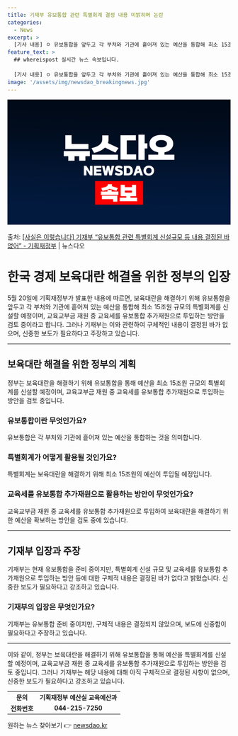 ```yaml
---
title: 기재부 유보통합 관련 특별회계 결정 내용 미밝히며 논란
categories:
  - News
excerpt: >
  [기사 내용] ㅇ 유보통합을 앞두고 각 부처와 기관에 흩어져 있는 예산을 통합해 최소 15조원 규모의 특별회…
feature_text: >
  ## whereispost 실시간 뉴스 속보입니다.

  [기사 내용] ㅇ 유보통합을 앞두고 각 부처와 기관에 흩어져 있는 예산을 통합해 최소 15조원 규모의 특별회…
image: '/assets/img/newsdao_breakingnews.jpg'
---
```


![뉴스다오 속보](/assets/img/newsdao_breakingnews.jpg)

<p>출처: <a href="https://newsdao.kr/3866" rel="dofollow">[사실은 이렇습니다] 기재부 “유보통합 관련 특별회계 신설규모 등 내용 결정된 바 없어” - 기획재정부</a> | 뉴스다오</p>

<h1>한국 경제 보육대란 해결을 위한 정부의 입장</h1>

<p data-ke-size="size16">5월 20일에 기획재정부가 발표한 내용에 따르면, 보육대란을 해결하기 위해 유보통합을 앞두고 각 부처와 기관에 흩어져 있는 예산을 통합해 최소 15조원 규모의 특별회계를 신설할 예정이며, 교육교부금 재원 중 교육세를 유보통합 추가재원으로 투입하는 방안을 검토 중이라고 합니다. 그러나 기재부는 이와 관련하여 구체적인 내용이 결정된 바가 없으며, 신중한 보도가 필요하다고 주장하고 있습니다.</p>

<hr>

<h2 data-ke-size="size26">보육대란 해결을 위한 정부의 계획</h2>
<p data-ke-size="size16">정부는 보육대란을 해결하기 위해 유보통합을 통해 예산을 최소 15조원 규모의 특별회계를 신설할 예정이며, 교육교부금 재원 중 교육세를 유보통합 추가재원으로 투입하는 방안을 검토 중입니다.</p>

<h3>유보통합이란 무엇인가요?</h3>
<p data-ke-size="size16">유보통합은 각 부처와 기관에 흩어져 있는 예산을 통합하는 것을 의미합니다.</p>

<h3>특별회계가 어떻게 활용될 것인가요?</h3>
<p data-ke-size="size16">특별회계는 보육대란을 해결하기 위해 최소 15조원의 예산이 투입될 예정입니다.</p>

<h3>교육세를 유보통합 추가재원으로 활용하는 방안이 무엇인가요?</h3>
<p data-ke-size="size16">교육교부금 재원 중 교육세를 유보통합 추가재원으로 투입하여 보육대란을 해결하기 위한 예산을 확보하는 방안을 검토 중에 있습니다.</p>

<hr>

<h2 data-ke-size="size26">기재부 입장과 주장</h2>
<p data-ke-size="size16">기재부는 현재 유보통합을 준비 중이지만, 특별회계 신설 규모 및 교육세를 유보통합 추가재원으로 투입하는 방안 등에 대한 구체적 내용은 결정된 바가 없다고 밝혔습니다. 신중한 보도가 필요하다고 강조하고 있습니다.</p>

<h3>기재부의 입장은 무엇인가요?</h3>
<p data-ke-size="size16">기재부는 유보통합 준비 중이지만, 구체적 내용은 결정되지 않았으며, 보도에 신중함이 필요하다고 주장하고 있습니다.</p>

<hr>

<p data-ke-size="size16">이와 같이, 정부는 보육대란을 해결하기 위해 유보통합을 통해 예산을 특별회계를 신설할 예정이며, 교육교부금 재원 중 교육세를 유보통합 추가재원으로 투입하는 방안을 검토 중입니다. 그러나 기재부는 해당 내용에 대해 아직 구체적으로 결정된 사항이 없으며, 신중한 보도가 필요하다고 강조하고 있습니다.</p>

<table>
<tbody>
<tr>
<td style="text-align: center; height: 17px;"><b>문의</b></td>
<td style="text-align: center; height: 17px;"><b>기획재정부 예산실 교육예산과</b></td>
</tr>
<tr>
<td style="text-align: center; height: 17px;"><b>전화번호</b></td>
<td style="text-align: center; height: 17px;"><b>044-215-7250</b></td>
</tr>
</tbody>
</table> 

원하는 뉴스 찾아보기 👉 <a href="https://newsdao.kr" rel="dofollow">newsdao.kr</a>


